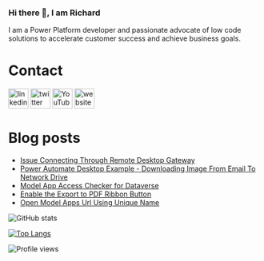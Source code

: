 ### Hi there 👋, I am Richard
I am a Power Platform developer and passionate advocate of low code solutions to accelerate customer success and achieve business goals.

# Contact
[<img src='https://img.shields.io/badge/linkedin-%230077B5.svg?&style=for-the-badge&logo=linkedin&logoColor=white' alt='linkedin' height='40'>](https://www.linkedin.com/in/rickawilson/)  [<img src='https://img.shields.io/badge/twitter-%231DA1F2.svg?&style=for-the-badge&logo=twitter&logoColor=white' alt='twitter' height='40'>](https://twitter.com/PowerAppsRAW)  [<img src='https://img.shields.io/badge/youtube-%23FF0000.svg?&style=for-the-badge&logo=youtube&logoColor=white"' alt='YouTube' height='40'>](https://www.youtube.com/channel/UCdI64e7AJNaLF-b9uCGXLSQ)  [<img src='https://img.shields.io/badge/rss-%23FFA500.svg?&style=for-the-badge&logo=rss&logoColor=white' alt='website' height='40'>](http://feeds.feedburner.com/richardawilson/MqOq)

# Blog posts
<!-- BLOG-POST-LIST:START -->
- [Issue Connecting Through Remote Desktop Gateway](http://feedproxy.google.com/~r/richardawilson/mqoq/~3/7yqpIaKmEUU/issue-connecting-through-remote-desktop.html)
- [Power Automate Desktop Example - Downloading Image From Email To Network Drive](http://feedproxy.google.com/~r/richardawilson/mqoq/~3/gttur8nQejU/power-automate-desktop-example.html)
- [Model App Access Checker for Dataverse](http://feedproxy.google.com/~r/richardawilson/mqoq/~3/LPlLjfuyvcE/model-app-access-checker-for-dataverse.html)
- [Enable the Export to PDF Ribbon Button](http://feedproxy.google.com/~r/richardawilson/mqoq/~3/gGGbiixILLg/enable-export-to-pdf-button-ribbon.html)
- [Open Model Apps Url Using Unique Name](http://feedproxy.google.com/~r/richardawilson/mqoq/~3/8yuO3BUFS0E/open-model-apps-url-using-unique-name.html)
<!-- BLOG-POST-LIST:END -->

![GitHub stats](https://github-readme-stats.vercel.app/api?username=rwilson504&show_icons=true)  

[![Top Langs](https://github-readme-stats.vercel.app/api/top-langs/?username=rwilson504)](https://github.com/anuraghazra/github-readme-stats)

![Profile views](https://gpvc.arturio.dev/rwilson504)
<!--
**rwilson504/rwilson504** is a ✨ _special_ ✨ repository because its `README.md` (this file) appears on your GitHub profile.

Here are some ideas to get you started:

- 🔭 I’m currently working on ...
- 🌱 I’m currently learning ...
- 👯 I’m looking to collaborate on ...
- 🤔 I’m looking for help with ...
- 💬 Ask me about ...
- 📫 How to reach me: ...
- 😄 Pronouns: ...
- ⚡ Fun fact: ...
-->
